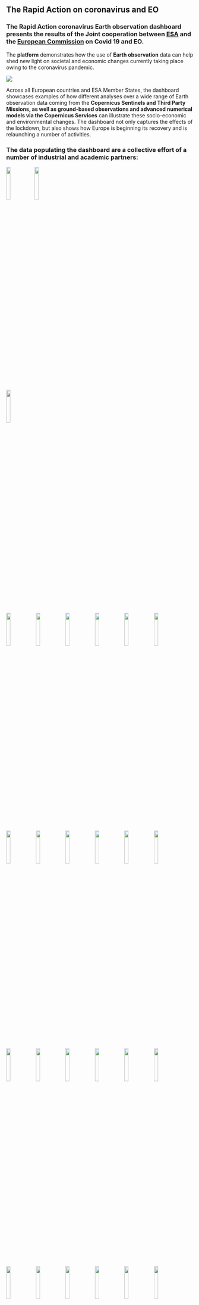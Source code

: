 
## The Rapid Action on coronavirus and EO

### The Rapid Action coronavirus Earth observation dashboard presents the results of the Joint cooperation between [ESA](https://www.esa.int/) and the [European Commission](https://ec.europa.eu/info/index_en) on Covid 19 and EO.

The **platform** demonstrates how the use of **Earth observation** data can help shed new light on societal and economic changes currently taking place owing to the coronavirus pandemic.

<img src="./eodash-data/general/RACE_key_visual_16_9_NoTitle.jpg">

Across all European countries and ESA Member States, the dashboard showcases examples of how different analyses over a wide range of Earth observation data coming from the **Copernicus Sentinels and Third Party Missions, as well as ground-based observations and advanced numerical models via the Copernicus Services** can illustrate these socio-economic and environmental changes. The dashboard not only captures the effects of the lockdown, but also shows how Europe is beginning its recovery and is relaunching a number of activities.

### The data populating the dashboard are a collective effort of a number of industrial and academic partners:

[<img src="./eodash-data/general/1_European_Commission.png" width="15%">](https://ec.europa.eu/)[<img src="./eodash-data/general/2_ESA.png" width="15%">](https://esa.int)

[<img src="./eodash-data/general/3_EU_Copernicus.png" width="15%">](https://www.copernicus.eu)

[<img src="./eodash-data/general/4_Aerospacelab.png" width="15%">](https://www.aerospacelab.be/) [<img src="./eodash-data/general/5_Airbus_OneAtlas.png" width="15%">](https://oneatlas.airbus.com/) [<img src="./eodash-data/general/6_BIRA_IASB.png" width="15%">](https://www.aeronomie.be/)
[<img src="./eodash-data/general/eGeos.png" width="15%">](https://www.e-geos.it/#/) [<img src="./eodash-data/general/8_CNR_ISMAR.png" width="15%">](http://www.ismar.cnr.it/)
[<img src="./eodash-data/general/9_EarthPulse.png" width="15%">](https://earthpulse.es/) [<img src="./eodash-data/general/10_ECMWF.png" width="15%">](https://www.ecmwf.int/)
[<img src="./eodash-data/general/34_CMEMS.png" width="15%">](https://marine.copernicus.eu/)
[<img src="./eodash-data/general/11_EMSA.png" width="15%">](http://www.emsa.europa.eu/) [<img src="./eodash-data/general/12_EOX.png" width="15%">](https://eox.at/)
[<img src="./eodash-data/general/13_EuroDataCube.png" width="15%">](https://eurodatacube.com/) [<img src="./eodash-data/general/14_gmv.png" width="15%">](https://gmv.com)
[<img src="./eodash-data/general/15_ICEYE.png" width="15%">](https://www.iceye.com/) [<img src="./eodash-data/general/16_KNMI.png" width="15%">](https://www.knmi.nl/home)
[<img src="./eodash-data/general/17_KSAT.png" width="15%">](https://www.ksat.no/) [<img src="./eodash-data/general/18_Mundi.png" width="15%">](https://mundiwebservices.com/)
[<img src="./eodash-data/general/19_Planetek.png" width="15%">](https://www.planetek.gr/) [<img src="./eodash-data/general/20_RHEA.png" width="15%">](https://www.rheagroup.com/)
[<img src="./eodash-data/general/21_Serco.png" width="15%">](https://www.serco.com/) [<img src="./eodash-data/general/22_SeT.png" width="15%">](https://stcorp.no/)
[<img src="./eodash-data/general/23_S5P_PAL.png" width="15%">](https://maps.s5p-pal.com/) [<img src="./eodash-data/general/24_Sen4cap.png" width="15%">](http://esa-sen4cap.org/)
[<img src="./eodash-data/general/25_Sen4stat.png" width="15%">](http://www.esa-sen4stat.org/blog/overview_full) [<img src="./eodash-data/general/26_SINERGISE.png" width="15%">](https://www.sinergise.com/)
[<img src="./eodash-data/general/27_SISTEMA.png" width="15%">](http://www.sistema.at/wp/contacts/) [<img src="./eodash-data/general/28_SpaceKnow.png" width="15%">](https://spaceknow.com/)
[<img src="./eodash-data/general/29_Sron.png" width="15%">](https://www.sron.nl/) [<img src="./eodash-data/general/30_UCLouvain.png" width="15%">](https://uclouvain.be/fr/index.html)
[<img src="./eodash-data/general/31_Universitat_Bremen.png" width="15%">](https://www.uni-bremen.de/) [<img src="./eodash-data/general/32_Vodafone.png" width="15%">](https://www.vodafone.it)
[<img src="./eodash-data/general/brockman.png" width="15%">](https://www.brockmann-consult.de/)
[<img src="./eodash-data/general/33_Solenix.png" width="15%">](https://www.solenix.ch/)
[<img src="./eodash-data/general/35_cherryDATA.png" width="15%">](https://www.cherry-data.com/)
[<img src="./eodash-data/general/36_expertLAB.png" width="15%">](http://www.expertlab.it/)
[<img src="./eodash-data/general/37_MotionAnalytica.png" width="15%">](https://www.motionanalytica.com/)
[<img src="./eodash-data/general/38_VISTA.png" width="15%">](https://www.vista-geo.de/)
[<img src="./eodash-data/general/39_FS-TEP.png" width="15%">](https://foodsecurity-tep.net/)
[<img src="./eodash-data/general/40_OILX.png" width="15%">](https://www.oilx.co/)
[<img src="./eodash-data/general/41_ARESYS.png" width="15%">](https://www.aresys.it/)
[<img src="./eodash-data/general/42_C3S.png" width="15%">](https://climate.copernicus.eu/)


##### Disclaimer

The information contained on this website are mainly provided by third parties based on experimental methods and without any warranty as to their veracity. The European Commission cannot be held responsible for any use which may be made of the information contained therein.




